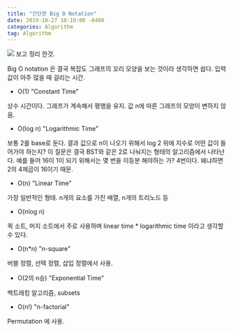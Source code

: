 ```yaml
---
title: "간단한 Big O Notation"
date: 2019-10-27 10:10:00 -0400
categories: Algorithm
tag: Algorithm
---
```


![](https://www.youtube.com/watch?v=waPQP2TDOGE) 보고 정리 한것.

Big O notation 은 결국 복잡도 그래프의 꼬리 모양을 보는 것이라 생각하면 쉽다. 
입력 값이 아주 많을 때 걸리는 시간.

-  O(1) "Constant Time"

상수 시간이다. 그래프가 계속해서 평행을 유지. 값 n에 따른 그래프의 모양이 변하지 않음.

-  O(log n) "Logarithmic Time"

보통 2를 base로 둔다. 결과 값으로 n이 나오기 위해서 log 2 위에 지수로 어떤 값이 들어가야 하는지? 이 질문은 결국 BST와 같은 2로 나눠지는 형태의 알고리즘에서 나타난다. 예를 들어 16이 1이 되기 위해서는 몇 번을 이등분 해야하는 가? 4번이다. 왜냐하면 2의 4제곱이 16이기 때문.

-  O(n) "Linear Time"
 
가장 일반적인 형태. n개의 요소를 가진 배열, n개의 트리노드 등

-  O(nlog n) 

퀵 소트, 머지 소트에서 주로 사용하며 linear time * logarithmic time 이라고 생각할 수 있다.

-  O(n*n) "n-square"

버블 정렬, 선택 정렬, 삽입 정렬에서 사용. 

-  O(2의 n승) "Exponential Time"

백트래킹 알고리즘, subsets

-  O(n!) "n-factorial"

Permutation 에 사용.



